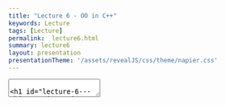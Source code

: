 ```yaml
---
title: "Lecture 6 - OO in C++"
keywords: Lecture
tags: [Lecture]
permalink:  lecture6.html
summary: lecture6
layout: presentation
presentationTheme: '/assets/revealJS/css/theme/napier.css' 
---
```

<section data-markdown data-separator="^\n---\n$" data-separator-vertical="^\n--\n$">
<textarea data-template>

# Lecture 6 - Object Orientation in C++
### SET09121 - Games Engineering

<br><br>
Leni Le Goff
<br>


School of Computing. Edinburgh Napier University


---

# Recommended Reading:
## Any C++ book really, but C++ Primer is good.


---

# Goal

- Basic concepts of C++
- Some good practice for C++
- object-orientation in C++

---

## Basics of C++

---

# Declare in Headers, Implement in Code

- This is an idea you might not be as familiar with if you come from a Java and C\# background.
- In C++, declarations should be provided in a header file (.hpp).
- Actual implementation (definition) should be provided in a code file (.cpp).
- Exceptions exist around pre-compiled headers and templates.


```cpp
// A.hpp
class A {
    void work();
    int do_more();
};
```
```cpp
// A.cpp
#include "A.hpp"

void A::work() {
    // Do some work
}
int A::do_more() {
    return 0;  // Do some more work
}
```

---


# RAII

Our First Rule of Good OO in C++ - RAII

*Resource Acquisition Is Initialisation*. 

- It is a rule used in good C++ code. <!-- .element: class="fragment" -->
- When an object is created it allocates or takes ownership of its required resources (via the constructor). <!-- .element: class="fragment" -->
- When an object is destroyed it frees up its allocated and owned resources (via the destructor). <!-- .element: class="fragment" -->
- This ensures that we do not have memory leaks. Resources have their life tied to an object's life. <!-- .element: class="fragment" -->

---

# RAII explained

NOT RAII
```cpp
void main(){
    // Texture is a resource that has to be unloaded, e.g. via an UnloadTexture() function
    Texture mario_texture = load_texture("Mario.jpg"); 
    Mario mario(mario_texture);
    //--- some time later
    close_game();
    //Oh no - we forgot to unload the texture!
}//Mario is destroyed automatically
```

RAII
```cpp
void main(){
    //Mario Loads his texture himself.
    Texture mario_texture = load_texture("Mario.jpg"); 
    Mario mario(mario_texture);
    //--- some time later
    unload_texture(mario_texture);
    close_game();
}//Mario is destroyed automatically

```

---

# Understanding the role of scopes in C++

C++ is built based on the RAII rule. Desallocation of resources are based on scopes.
Scopes are defined with curly bracket `{...}`.
```cpp
int main(){
    int i = 0;// this variable exist in the whole function scope

    {//unamed scope
        int tab[5] = {0,1,2,3}
    }//tab is desallocated here

    for(int n = 0; n < 10; n++){
        //n exists only in the for loop scope
        MyClass A;
    }//A is desallocated here
}//i is desallocated here
```

***DO NOT DECLARE ANYTHING OUT OF SCOPE***

---

## Object-Orientation in C++

---


# Declaring a class in C++

- `class` declarations are simple in C++.
- To declare a `class` in C++ we use the `class` keyword followed by the name of the `class`.
- The declaration of the `class` is anything we put between the curly brackets.
- **Note** - a semi-colon is required at the end of the declaration. This is different to Java and C\#.
- **Note** - by default, class members are declared *private*.
- **Note** - by convention, class names are using *camelCase* and a first letter in upper-case.

```cpp
class MyClass
{
    // Members
};
```

---

# Declaring a struct in C++

- C++ also allows declarations of `struct` types.
- `struct` declarations are also simple in C++.
- To declare a `struct` in C++ we use the `struct` keyword followed by the name of the `struct`.
- A `struct` is then the members declared between the curly brackets.
- **Note** - by default, struct members are declared *public*.
- **Note** - we typically use structs for collections of simple data.
- **Note** - There isn't a widely used convention for struct naming but I will use the same as classes.
```cpp
struct MyStruct
{
    // Members
};
```

---

# Defining Attributes

- Attributes are the values that go along with our objects.
- C++ doesn't define the visibility per attribute (unlike Java & C#).
    - We will look at visibility in a few slides.

```cpp
class MyClass
{
    // Object (instance) values.
    float x; // uninitialised value
    float y = 0.5f; // Initialised value
    const string name; // Constant value
    // Class (static) values.
    static int n;
};
```

---

# Defining Methods

- Same rules apply for methods.
- **Note** Generally, the naming convention for variables, methods and functions is *snake_case*.

```cpp
class MyClass
{
    void do_something()
    {
        // Do something, that may change any member variables of this object.
    }
    // Const methods do not change values of object.
    float get_x() const
    {
        return x;
    }
    // Class (static) methods.
    static int get_n() { return n; }
};
```

---

# Defining Constructors

- Constructors define how an object is instantiated.
- We can use them to control initialisation of an object
- We can have multiple constructors for a class, using different parameters
- **Note** - always initialise all your variables, either when declaring them or in a constructor
- **Note** - add a print statement in a constructor, and observe all the times they're called!

```cpp
class MyClass
{
public:
    // Default constructor
    MyClass() { }
    // Parameterised constructor
    MyClass(float xx, float yy)
    : x(xx), y(yy) // Sets object attributes
    {
    }
};
```

---

# Defining Destructors
- Destructors determine how an object is destroyed when it goes out of scope.
- A destructor is called:
    - whenever an object goes out of scope (i.e. defined between curly brackets).
    - When the object is manually deleted (e.g. replacing a variable, deleting a pointer)
- A destructor looks like a constructor with a tilde (~) in front of it, and no parameters
- A class can only have one destructor.
- **Note** - add a print statement in a destructor, and observe all the times they're called!

---

# Destructors in C++

```cpp
class MyClass
{
public:
    // Default Destructor
    ~MyClass()
    {
        // Free up resources.
    }
};
```

---

# Scope Protection

- We can specify the visibility of class members via `public`, `private`, and `protected` modifiers.
- The difference between a `struct` and a `class` is just the default visibility. `struct` is `public`, `class` is `private`.
- We define "zones" of visibility in C++ rather than individual values.
- Start with public: most interesting part for users of class

---

```cpp
    class MyClass
    {
        // This value is private.
        int x;
    public:
        // The following are public.
        MyClass() { }
        float n;
    protected:
        // The following are protected.
        string _str;
    private:
        // Private again.
        int _val;
    };
```
**Note:** Often, in C++, private and protected members (attributes and functions) will have an underscore before their name. 

---


## Object-orientation Concepts in C++


---


# Core Object-orientation Concepts

- **Encapsulation**:  bundling of data and functions within an object, providing data protection and promoting modularity through object interaction through a well-defined interface.
- **Abstraction**: the process of hiding implementation details and exposing only the essential characteristics and behaviours of an object, making it easier to understand and use.
- **Inheritance**: the mechanism of creating a new class that reuses, extends, or modifies the attributes and behaviors of an existing class, allowing for a more efficient and organised code structure.
- **Polymorphism**: the ability of an object or function (overloading) to take on multiple forms. With objects, we can use the same interface for different types. With functions, we can have different behaviour depending on passed parameters. It promotes code reusability and flexibility.

---

# Think Back to the Labs

- Have you already used some of these? <!-- .element: class="fragment" -->
- What about the Pong or Space Invaders example? <!-- .element: class="fragment" -->

---

# Core Object-orientation Concepts

- **Encapsulation**
- Abstraction
- Inheritance
- Polymorphism


---

# Encapsulation 

- Hide the data, allow access through a well-defined interface
- A trivial example looks pointless...

```cpp

class Player
{
	public:
		//setter for attribute _name
		void set_name(const std::string& name) 
		{
			_name = name;
		}
		
        //getter for attribute _name
		const std::string& get_name() const
		{
			return _name;
		}
		
	private:
	
		std::string _name;
};
```

---

# Encapsulation 

- Slightly different example, no encapsulation
- What if we have a texture that displays the player's name, e.g. shown above their head?
- What happens if we call ```player.name = "Steve";``` 

```cpp
class Player
{
	public:
		// Name of player
		std::string name;
		// Rectangular texture that contains the name of the player
		//	  useful for overlays, UI, etc
		Texture name_texture;
};
```

---

# Encapsulation 

- We modify the implementation
- The interface remains **unchanged**

```cpp

class Player
{
	public:
		void set_name(const std::string& name) 
		{
			_name = name;
			update_name_texture();
		}
		const std::string& get_name() const
		{
			return _name;
		}
	private:
		void _update_name_texture()
		{
			name_texture = create_texture_from_text(name);
		}
		std::string _name;
		Texture _name_exture;
};
```

---

# Core Object-orientation Concepts

- Encapsulation
- **Abstraction**
- Inheritance
- Polymorphism

---

# Abstraction 

- Hide implementation details
- Hide methods that should not be called from other objects
- We are already doing that here!!!

```cpp

class Player
{
	public:
		void set_name(const std::string& name) 
		{
			_name = name;
			update_name_texture();
		}
		const std::string& get_name() const
		{
			return _name;
		}
	private:
		void _update_name_texture()
		{
			name_texture = create_texture_from_text(name);
		}
		std::string _name;
		Texture _name_exture;
};
```

---

# Core Object-orientation Concepts

- Encapsulation
- Abstraction
- **Inheritance**
- Polymorphism


---

# What is Inheritance?

- Inheritance is the ability to base part of a class behaviour or data on an existing class definition (specification).

- A *base-class* is a *generalisation* of required behaviour (inherited from). 

- A *derived-class* is a *specialisation* of this base behaviour (also called subclass)

- Inheritance enables object polymorphism, and is a key feature for OOP code reuse

- IS-A relationship between subclass and base class. A circle is a shape.

---

# Inheritance in C++
```cpp
    class Shape
    {
    };

    class Circle : public Shape 
    {
    };

    class Square : public Shape
    {
    };
```

---

# Be Careful!

- Avoid deep levels of inheritance. 
- Try to identify what should be a *has-a* or an *is-a* relationships:

```cpp

    class CarEngine
    {
		int power;
    };

    class BadCar : public CarEngine
    {
    };
	
	class GoodCar
    {
		CarEngine engine;
    };
```

---

# Multiple-inheritance in C++

- Multiple-inheritance allows us to define a class as inheriting from more than one base-class.
- In practice it is better to avoid MI. It is generally a bad idea and can lead to major issues.
- MI is acceptable when the base classes are *abstract*.

---

# Example of bad Multiple-inheritance

```cpp
// The Deadly Diamond of Death
class A
{ 
public:
    virtual void method_a();
};
class B : public A
{
public:
    void method_a() override;

};
class C : public A
{
    void method_a() override;
};
class D : public B, public C
{
};

int main(){
    D d;
    d.method_a(); // do this call c.method_a() or b.method_a()?
    return 0;
}

```

---

# Abstract Class in C++

- C++ does not have interface like in Java
- Instead C++ allows to define *Abstract Classes*
- A class is abstract if it has *at least* one *pure virtual* method.

```cpp
class Vehicle{
public:
    virtual void drive() = 0;
}
```

**An abstract class cannot be instanciated!**

---

# Core Object-orientation Concepts

- Encapsulation
- Abstraction
- Inheritance
- **Polymorphism**


---

# What is Polymorphism?

- Polymorphism is the ability of our objects to act as different types.
- There are actually three types of polymorphism in computer science. C++ supports all three.
 - **Ad-hoc polymorphism**:   overriding functions with different parameters (we will look at this in the overloading section).
 - **Parametric polymorphism**:   overriding types based on a parameter (e.g. `vector<int>`). We will briefly look at templates at the end of lecture.
 - **Subtyping**: A subclass has compatible interface with its parent class: every method of parent class A can also be called on its derived class B.

---

# Polymorphism in C++


- Polymorphism in C++ occurs whenever we derive classes.
- An object can be converted into any of its base types.
- There are a few caveats which we will look at later. But hopefully you are all familiar with this basic concept.
```cpp
    class Animal{
    public:
        void make_sound() { }
    };

    class Dog : public Animal{};

	// Pass by REFERENCE
    void func(Animal& a) { 
        a.make_sound(); 
    }

    Dog fido;
    func(fido);
```


---

# Examples

Converting (Casting) Between Types in C++
```cpp
    sparrow *s;
    // C-style casting.  DON'T DO THIS!
    bird *b = (bird*)s; 

    // Proper C++ casting -- USE THIS -- checked at compilation
    bird *b = static_cast<bird*>(s); 

    // Dynamic cast will not be checked at compilation. 
    // Evaluated at runtime. return nullptr if not possible. 
    dog *d = dynamic_cast<dog*>(s);
```

---

# Method Overloading

- A basic form of polymorphism is *ad-hoc polymorphism*.
- This means we can have the same method name, but with different parameters and return type.
- Object-orientation generally allows this through method overloading.
- Note that parameters are the real way of distinguishing methods - the return type cannot be different for the same parameters.

```cpp
class A
{
public:
    // No parameters
    void a();
    // Single int parameter
    void a(int x);
    // Different return type requires
    // different parameters.
    int a(float y);
};
```


---

# `virtual` Members

- To mark a method as overridable in a child class we need to state that it is `virtual`.
    - Same as C\#; Java uses `abstract`.
- When a method is `virtual` it means that it can be redefined in child classes
- Child classes can write their own implementation of the function, specifying it using `override`
    - it's not a requirement, but DO IT



---

# `virtual` Members

```cpp
class A
{
public:
    virtual void work()
    {
        std::cout << "Hello" << std::endl;
    }
};

class B : public A
{
public:
	// Compiler will check the
    // override is valid.
    void work() override
    {
        std::cout << "Goodbye" << std::endl;
    }
};

A *a = new B();
// Will print Goodbye
a->work();
```

---

## Pointers and references

---

# Pointers and References

- A **pointer** is a variable storing an **address** to a value
- A **reference** is a **link** to another variable

```cpp
int main(){
  int a = 0; //a is an integer with value 0
  int &ref = a; //ref is a reference to a
  //references value can be accessed directly
  std::cout << "ref = " << ref << std::endl; 
  ref = 1; // and be modified directly
  std::cout << "a = " << a << std::endl; //modifying ref will also modify a
    
  //ptr is a pointer to the value of a. &a is the address of a
  int *ptr = &a; 
  std::cout << "ptr = " << ptr << std::endl;//the value of ptr is an address
  //to access the value of ptr, it needs to be dereferenced: *ptr
  std::cout << "value of ptr : " << *ptr << std::endl;  
  *ptr = 2; //modifying the value of ref will modify a.
  std::cout << "a = " << a << std::endl;

  return 0;
}
```

```
ref = 0
a = 1
ptr = 0x7ffccaf80574
value of ptr : 1
a = 2
```

---

# Polymorphism subtyping

- You need to work with a reference (e.g. `int&`) or a pointer (e.g. `int*`) value to get the polymorphic behaviour with objects.

```cpp
class A {
public:
    virtual void work() { 
        std::cout << "a" << std::endl; 
    }
};

class B : public A {
public:
    void work() override { 
        std::cout << "b" << std::endl;
    }
};

B b;
b.work(); // Prints b
A a1 = static_cast<A>(b);
a1.work(); // Prints a

A& a2 = static_cast<A&>(b);
a2.work(); // Prints b

A* a3 = static_cast<A*>(&b);
a3->work(); // Prints b


```

---

# Pointers of objects

- To access the data of a pointer to an object, the pointer needs to be dereferenced: `(*a).a_method();`.
- As it is something needed a lot, C++ provides a shortcut: 

`a->a_method();`.

```cpp
class A
{
public:
    void work() { }
};

A* a = new A();
// Calling work by dereferencing
(*a).work();
// Better to use arrow notation
a->work();

delete a; //RAII rule always use delete after new.
```

---

# Smart Pointers

- Allocating raw pointers is discouraged in modern C++ 
    - ... but their use is fine, where appropriate!
- Smart pointers allow automatic memory management, via RAII
	- no more needs of using `new` and `delete` operators!
- Two types:

    `shared_ptr`:   reference counted.

    `unique_ptr`:   has only one owner.

```cpp
int main(){
  int *n1 = new int(5); //raw pointer which will need to be deallocated at some point
  // Automatically counts references.
  std::shared_ptr<int> n2 = std::make_shared<int>(5);
  // Only one reference will exist. Faster than shared_ptr
  std::unique_ptr<int> n3 = std::make_unique<int>(5);
  // Can still treat as a standard pointer
  int n4 = *n3;
  delete n1; //the memory allocated to n1 needs to be freed explicitly
  return 0;
} //n2 and n3 are deallocated automatically here.
```


---

## Other import things


---


# Rule of three/five/zero

- C++ class has five special operators
```cpp
class A {
public:
    ~A();                   // destructor
    A(const A&);            // Copy constructor
    A(A&&);                 // move constructor
    A& operator=(const A&); // copy assignment operator
    A& operator=(A&&);      // move assignment operator 
};
```
- **Three:** require destructor/copy constructor/copy assignment, if storing raw pointers
- **Five:** require all five, if some data cannot be copied like a unique_ptr
- **Zero** only use constructors that don't need special destructors (no special resources)

It is recommended to not define them manually if it is not necessary.
https://en.cppreference.com/w/cpp/language/rule_of_three.html


---

# Optimisation using const and constexpr

`const` and `constexpr` keywords define constant variables or modification rights to a object data.

```cpp
const int x = 0; //x is a constant integer
x += 1; //this line will produce an error
int y = x; // this is allowed

constexpr int z = 2;// z is a constant evaluated at compile time


```

Define class methods as `const` if they don't modify the object data.

```cpp
class A {
private:
    int x;
public:
    // Does not modify object state
    int get_x() const {
        return x;
    }
    // Does modify object state
    void set_x(int n) {
        x = n;
    }
};
```

---

# The keyword static 

Variable declared `static` are allocated staticly for the life-time of the program.

```cpp
void func(){
    static int a = 0
    a++;
}
func(); 
//a = 1
func();
//a = 2
```

However, the accessibility of a `static` variable depends of the scope.
```cpp
static int a = 0; //without scope (global): only accessible within this file
void func(){
    static int b = 0; //accessible only within this function
}
```
This variable is allocated staticly only for this file. It will not be accessible outside. 

---

# The keyword static (cont.)

Properly defining global variables:
```cpp 
//header
struct game_parameters{
    static int param1;
    static constexpr int param2 = 0;
}
```

```cpp
//source
int game_parameters::param1 = 2;
```

Class members (vs instance members)
```cpp
class A{
public:
    static int a;
    int b;
}
A::a //a can be accessed without having intantiate an object of Type A
A obj;
obj.b;
```

Static members of a class are shared by all the instance of this class.

---

# Summary

- You have just learned C++ in an hour. <!-- .element: class="fragment" -->
- This is obviously not possible, and you will need practice in these ideas. I am simply signposting ideas. <!-- .element: class="fragment" -->
- C++ is one of the most complicated languages around (they keep adding features), so get a good working knowledge of what you need and hack it together. <!-- .element: class="fragment" -->
- Key thing today was how to do object-orientation properly.  <!-- .element: class="fragment" -->
- But at the end of the day it is all about practice. <!-- .element: class="fragment" -->

====> ***https://en.cppreference.com*** <====<!-- .element: class="fragment" -->

---

# Golden Rules / top tips

1. Keep stuff out of header files. Only the bare minimum!

1. Use unique_ptr or shared_ptr as required: Don't even call new. Or delete. Or malloc and free. Ever. Just don't.

1. Use const as much as you can.

1. Use static variable instead of global variable

1. Put breakpoints in all your constructors/destructors/assignment operators when debugging scope issues. 
You might be surprised by when they are called!


